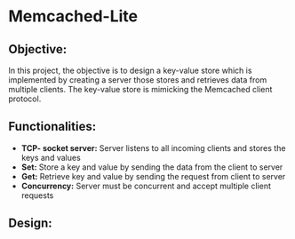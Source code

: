 # Memcached-Lite

## Objective: 

In this project, the objective is to design a key-value store which is implemented by creating a server those stores and retrieves data from multiple clients. The key-value store is mimicking the Memcached client protocol.

## Functionalities:

* **TCP- socket server:** Server listens to all incoming clients and stores the keys and values
* **Set:** Store a key and value by sending the data from the client to server
* **Get:** Retrieve key and value by sending the request from client to server
* **Concurrency:** Server must be concurrent and accept multiple client requests

## Design:

